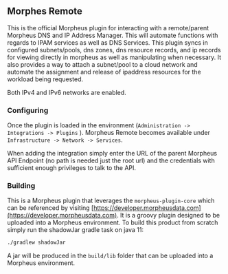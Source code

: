## Morphes Remote

This is the official Morpheus plugin for interacting with a remote/parent Morpheus DNS and IP Address Manager. This will automate functions with regards to IPAM services as well as DNS Services. This plugin syncs in configured subnets/pools, dns zones, dns resource records, and ip records for viewing directly in morpheus as well as manipulating when necessary. It also provides a way to attach a subnet/pool to a cloud network and automate the assignment and release of ipaddress resources for the workload being requested.

Both IPv4 and IPv6 networks are enabled.


### Configuring

Once the plugin is loaded in the environment (`Administration -> Integrations -> Plugins` ). Morpheus Remote becomes available under `Infrastructure -> Network -> Services`.

When adding the integration simply enter the URL of the parent Morpheus API Endpoint (no path is needed just the root url) and the credentials with sufficient enough privileges to talk to the API.

### Building

This is a Morpheus plugin that leverages the `morpheus-plugin-core` which can be referenced by visiting [https://developer.morpheusdata.com](https://developer.morpheusdata.com). It is a groovy plugin designed to be uploaded into a Morpheus environment. To build this product from scratch simply run the shadowJar gradle task on java 11:

```bash
./gradlew shadowJar
```

A jar will be produced in the `build/lib` folder that can be uploaded into a Morpheus environment.